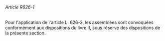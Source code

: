###### Article R626-1

Pour l'application de l'article L. 626-3, les assemblées sont convoquées conformément aux dispositions du livre II, sous réserve des dispositions de la présente section.


